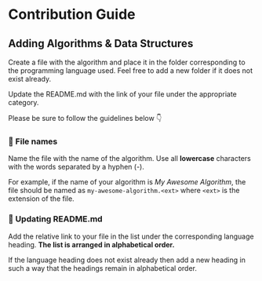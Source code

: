 # Contribution Guide

## Adding Algorithms & Data Structures

Create a file with the algorithm and place it in the folder corresponding to the programming language used. Feel free to add a new folder if it does not exist already.

Update the README.md with the link of your file under the appropriate category.

Please be sure to follow the guidelines below 👇

### 📁 File names

Name the file with the name of the algorithm. Use all **lowercase** characters with the words separated by a hyphen (-).

For example, if the name of your algorithm is _My Awesome Algorithm_, the file should be named as `my-awesome-algorithm.<ext>` where `<ext>` is the extension of the file.

### 📄 Updating README.md

Add the relative link to your file in the list under the corresponding language heading.
**The list is arranged in alphabetical order.**

If the language heading does not exist already then add a new heading in such a way that the headings remain in alphabetical order.
